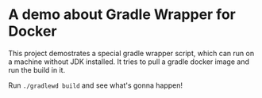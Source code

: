 # A demo about Gradle Wrapper for Docker

This project demostrates a special gradle wrapper script, which can run on a machine without JDK installed. It tries to pull a gradle docker image and run the build in it.

Run `./gradlewd build` and see what's gonna happen! 
